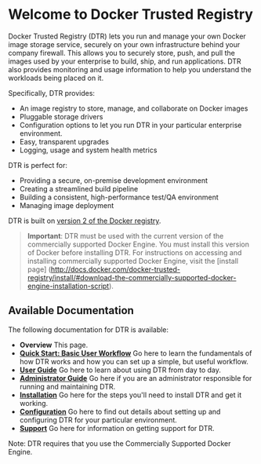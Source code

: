 <!--[metadata]>
+++
aliases = [ "/docker-hub-enterprise/" ]
title = "Docker Trusted Registry: Overview"
description = "Docker Trusted Registry"
keywords = ["docker, documentation, about, technology, understanding, enterprise, hub,  registry"]
[menu.main]
parent="smn_dhe"
+++
<![end-metadata]-->


# Welcome to Docker Trusted Registry

Docker Trusted Registry (DTR) lets you run and manage your own Docker image
storage service, securely on your own infrastructure behind your company
firewall. This allows you to securely store, push, and pull the images used by
your enterprise to build, ship, and run applications. DTR also provides
monitoring and usage information to help you understand the workloads being
placed on it.

Specifically, DTR provides:

* An image registry to store, manage, and collaborate on Docker images
* Pluggable storage drivers
* Configuration options to let you run DTR in your particular enterprise
environment.
* Easy, transparent upgrades
* Logging, usage and system health metrics

DTR is perfect for:

* Providing a secure, on-premise development environment
* Creating a streamlined build pipeline
* Building a consistent, high-performance test/QA environment
* Managing image deployment

DTR is built on [version 2 of the Docker registry](https://github.com/docker/distribution).

<!-- TODO To get a copy of DTR, visit [the DTR Hub page](some URL). -->

>   **Important**: DTR must be used with the current version of the commercially
>   supported Docker Engine. You must install this version of Docker before
>   installing DTR. For instructions on accessing and installing commercially
>   supported Docker Engine, visit the [install page] (http://docs.docker.com/docker-trusted-registry/install/#download-the-commercially-supported-docker-engine-installation-script).

## Available Documentation

The following documentation for DTR is available:

* **Overview** This page.
* [**Quick Start: Basic User Workflow**](./quick-start.md) Go here to learn the
fundamentals of how DTR works and how you can set up a simple, but useful
workflow.
* [**User Guide**](./userguide.md) Go here to learn about using DTR from day to
day.
* [**Administrator Guide**](./adminguide.md) Go here if you are an administrator
responsible for running and maintaining DTR.
* [**Installation**](install.md) Go here for the steps you'll need to install
DTR and get it working.
* [**Configuration**](./configuration.md) Go here to find out details about
setting up and configuring DTR for your particular environment.
* [**Support**](./support.md) Go here for information on getting support for
DTR.

Note: DTR requires that you use the Commercially Supported Docker Engine.
